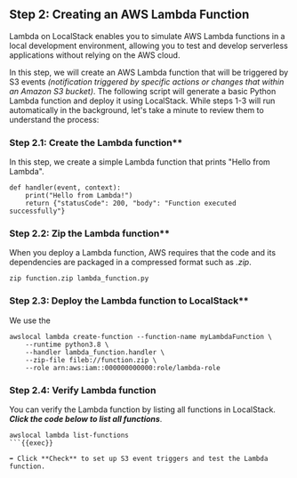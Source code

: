 ## Step 2: Creating an AWS Lambda Function
Lambda on LocalStack enables you to simulate AWS Lambda functions in a local development environment, allowing you to test and develop serverless applications without relying on the AWS cloud.

In this step, we will create an AWS Lambda function that will be triggered by S3 events *(notification triggered by specific actions or changes that within an Amazon S3 bucket)*. The following script will generate a basic Python Lambda function and deploy it using LocalStack. While steps 1-3 will run automatically in the background, let's take a minute to review them to understand the process:

### Step 2.1: Create the Lambda function**
In this step, we create a simple Lambda function that prints "Hello from Lambda". 
```
def handler(event, context):
    print("Hello from Lambda!")
    return {"statusCode": 200, "body": "Function executed successfully"}
```

### Step 2.2: Zip the Lambda function**
When you deploy a Lambda function, AWS requires that the code and its dependencies are packaged in a compressed format such as *.zip*.
```
zip function.zip lambda_function.py
```
### Step 2.3: Deploy the Lambda function to LocalStack**
We use the 
```
awslocal lambda create-function --function-name myLambdaFunction \
    --runtime python3.8 \
    --handler lambda_function.handler \
    --zip-file fileb://function.zip \
    --role arn:aws:iam::000000000000:role/lambda-role
```

### Step 2.4: Verify Lambda function

You can verify the Lambda function by listing all functions in LocalStack.
***Click the code below to list all functions***. 

```
awslocal lambda list-functions
```{{exec}}

➡️ Click **Check** to set up S3 event triggers and test the Lambda function.